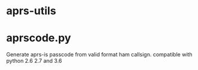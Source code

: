 # aprs-utils

aprscode.py
===========
Generate aprs-is passcode from valid format ham callsign.
compatible with python 2.6 2.7 and 3.6
